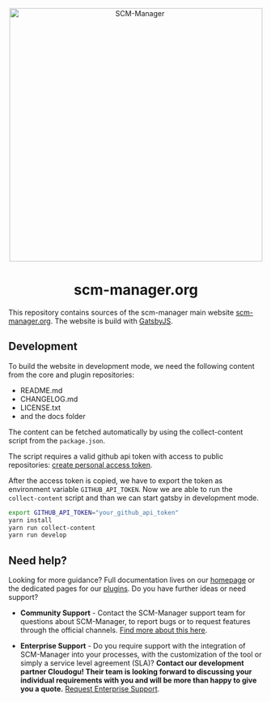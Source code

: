 <p align="center">
  <a href="https://www.scm-manager.org/">
    <img alt="SCM-Manager" src="https://download.scm-manager.org/images/logo/scm-manager_logo.png" width="500" />
  </a>
</p>
<h1 align="center">
  scm-manager.org
</h1>

This repository contains sources of the scm-manager main website [scm-manager.org](https://scm-manager.org).
The website is build with [GatsbyJS](https://www.gatsbyjs.org/).

## Development

To build the website in development mode, we need the following content from the core and plugin repositories:

* README.md
* CHANGELOG.md
* LICENSE.txt
* and the docs folder

The content can be fetched automatically by using the collect-content script from the `package.json`.

The script requires a valid github api token with access to public repositories: 
[create personal access token](https://help.github.com/en/github/authenticating-to-github/creating-a-personal-access-token-for-the-command-line).

After the access token is copied, we have to export the token as environment variable `GITHUB_API_TOKEN`.
Now we are able to run the `collect-content` script and than we can start gatsby in development mode.

```bash
export GITHUB_API_TOKEN="your_github_api_token"
yarn install
yarn run collect-content
yarn run develop
```

## Need help?

Looking for more guidance? Full documentation lives on our [homepage](https://www.scm-manager.org/docs/) or the dedicated pages for our [plugins](https://www.scm-manager.org/plugins/). Do you have further ideas or need support?

- **Community Support** - Contact the SCM-Manager support team for questions about SCM-Manager, to report bugs or to request features through the official channels. [Find more about this here](https://www.scm-manager.org/support/).

- **Enterprise Support** - Do you require support with the integration of SCM-Manager into your processes, with the customization of the tool or simply a service level agreement (SLA)? **Contact our development partner Cloudogu! Their team is looking forward to discussing your individual requirements with you and will be more than happy to give you a quote.** [Request Enterprise Support](https://cloudogu.com/en/scm-manager-enterprise/).
